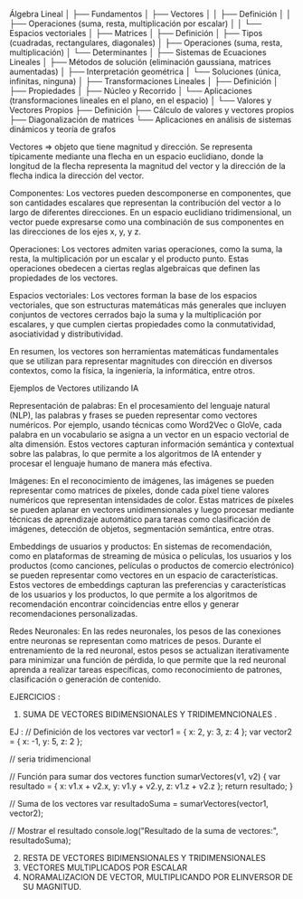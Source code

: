 Álgebra Lineal
│
├── Fundamentos
│   ├── Vectores
│   │   ├── Definición
│   │   ├── Operaciones (suma, resta, multiplicación por escalar)
│   │   └── Espacios vectoriales
│
├── Matrices
│   ├── Definición
│   ├── Tipos (cuadradas, rectangulares, diagonales)
│   ├── Operaciones (suma, resta, multiplicación)
│   └── Determinantes
│
├── Sistemas de Ecuaciones Lineales
│   ├── Métodos de solución (eliminación gaussiana, matrices aumentadas)
│   ├── Interpretación geométrica
│   └── Soluciones (única, infinitas, ninguna)
│
├── Transformaciones Lineales
│   ├── Definición
│   ├── Propiedades
│   ├── Núcleo y Recorrido
│   └── Aplicaciones (transformaciones lineales en el plano, en el espacio)
│
└── Valores y Vectores Propios
    ├── Definición
    ├── Cálculo de valores y vectores propios
    ├── Diagonalización de matrices
    └── Aplicaciones en análisis de sistemas dinámicos y teoría de grafos



Vectores => objeto que tiene magnitud y dirección. Se representa típicamente mediante una flecha en un espacio euclidiano, donde la longitud de la flecha representa la magnitud del vector y la dirección de la flecha indica la dirección del vector.

Componentes: Los vectores pueden descomponerse en componentes, que son cantidades escalares que representan la contribución del vector a lo largo de diferentes direcciones. En un espacio euclidiano tridimensional, un vector puede expresarse como una combinación de sus componentes en las direcciones de los ejes x, y, y z.

Operaciones: Los vectores admiten varias operaciones, como la suma, la resta, la multiplicación por un escalar y el producto punto. Estas operaciones obedecen a ciertas reglas algebraicas que definen las propiedades de los vectores.

Espacios vectoriales: Los vectores forman la base de los espacios vectoriales, que son estructuras matemáticas más generales que incluyen conjuntos de vectores cerrados bajo la suma y la multiplicación por escalares, y que cumplen ciertas propiedades como la conmutatividad, asociatividad y distributividad.

En resumen, los vectores son herramientas matemáticas fundamentales que se utilizan para representar magnitudes con dirección en diversos contextos, como la física, la ingeniería, la informática, entre otros.

Ejemplos de Vectores utilizando IA

Representación de palabras: En el procesamiento del lenguaje natural (NLP), las palabras y frases se pueden representar como vectores numéricos. Por ejemplo, usando técnicas como Word2Vec o GloVe, cada palabra en un vocabulario se asigna a un vector en un espacio vectorial de alta dimensión. Estos vectores capturan información semántica y contextual sobre las palabras, lo que permite a los algoritmos de IA entender y procesar el lenguaje humano de manera más efectiva.

Imágenes: En el reconocimiento de imágenes, las imágenes se pueden representar como matrices de píxeles, donde cada píxel tiene valores numéricos que representan intensidades de color. Estas matrices de píxeles se pueden aplanar en vectores unidimensionales y luego procesar mediante técnicas de aprendizaje automático para tareas como clasificación de imágenes, detección de objetos, segmentación semántica, entre otras.

Embeddings de usuarios y productos: En sistemas de recomendación, como en plataformas de streaming de música o películas, los usuarios y los productos (como canciones, películas o productos de comercio electrónico) se pueden representar como vectores en un espacio de características. Estos vectores de embeddings capturan las preferencias y características de los usuarios y los productos, lo que permite a los algoritmos de recomendación encontrar coincidencias entre ellos y generar recomendaciones personalizadas.

Redes Neuronales: En las redes neuronales, los pesos de las conexiones entre neuronas se representan como matrices de pesos. Durante el entrenamiento de la red neuronal, estos pesos se actualizan iterativamente para minimizar una función de pérdida, lo que permite que la red neuronal aprenda a realizar tareas específicas, como reconocimiento de patrones, clasificación o generación de contenido.

EJERCICIOS : 

1. SUMA DE VECTORES BIDIMENSIONALES Y TRIDIMEMNCIONALES .

EJ : // Definición de los vectores
var vector1 = { x: 2, y: 3, z: 4 };
var vector2 = { x: -1, y: 5, z: 2 };

// seria tridimencional 

// Función para sumar dos vectores
function sumarVectores(v1, v2) {
    var resultado = {
        x: v1.x + v2.x,
        y: v1.y + v2.y,
        z: v1.z + v2.z
    };
    return resultado;
}

// Suma de los vectores
var resultadoSuma = sumarVectores(vector1, vector2);

// Mostrar el resultado
console.log("Resultado de la suma de vectores:", resultadoSuma);


2. RESTA DE VECTORES BIDIMENSIONALES Y TRIDIMENSIONALES
3. VECTORES MULTIPLICADOS POR ESCALAR
4. NORAMALIZACION DE VECTOR, MULTIPLICANDO POR ELINVERSOR DE SU MAGNITUD.
